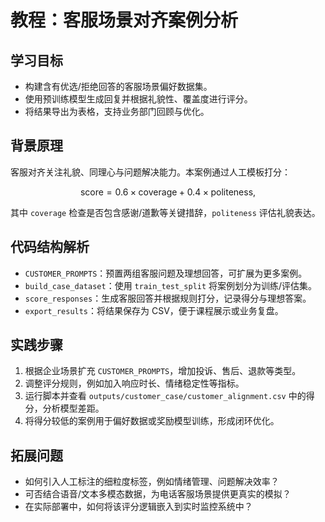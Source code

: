 # 教程：客服场景对齐案例分析

## 学习目标
- 构建含有优选/拒绝回答的客服场景偏好数据集。
- 使用预训练模型生成回复并根据礼貌性、覆盖度进行评分。
- 将结果导出为表格，支持业务部门回顾与优化。

## 背景原理
客服对齐关注礼貌、同理心与问题解决能力。本案例通过人工模板打分：

$$
\text{score} = 0.6 \times \text{coverage} + 0.4 \times \text{politeness},
$$

其中 `coverage` 检查是否包含感谢/道歉等关键措辞，`politeness` 评估礼貌表达。

## 代码结构解析
- `CUSTOMER_PROMPTS`：预置两组客服问题及理想回答，可扩展为更多案例。
- `build_case_dataset`：使用 `train_test_split` 将案例划分为训练/评估集。
- `score_responses`：生成客服回答并根据规则打分，记录得分与理想答案。
- `export_results`：将结果保存为 CSV，便于课程展示或业务复盘。

## 实践步骤
1. 根据企业场景扩充 `CUSTOMER_PROMPTS`，增加投诉、售后、退款等类型。
2. 调整评分规则，例如加入响应时长、情绪稳定性等指标。
3. 运行脚本并查看 `outputs/customer_case/customer_alignment.csv` 中的得分，分析模型差距。
4. 将得分较低的案例用于偏好数据或奖励模型训练，形成闭环优化。

## 拓展问题
- 如何引入人工标注的细粒度标签，例如情绪管理、问题解决效率？
- 可否结合语音/文本多模态数据，为电话客服场景提供更真实的模拟？
- 在实际部署中，如何将该评分逻辑嵌入到实时监控系统中？

